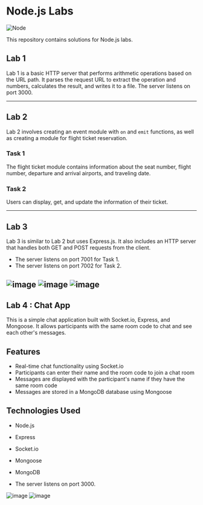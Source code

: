 # Node.js Labs

![Node](https://github.com/ZeinabAbdelghaffar/NodeJS/assets/87963230/304306c1-fed0-43bd-84fa-94da88725f2f)

This repository contains solutions for Node.js labs.

## Lab 1
Lab 1 is a basic HTTP server that performs arithmetic operations based on the URL path. It parses the request URL to extract the operation and numbers, calculates the result, and writes it to a file. The server listens on port 3000.

---

## Lab 2
Lab 2 involves creating an event module with `on` and `emit` functions, as well as creating a module for flight ticket reservation.

### Task 1
The flight ticket module contains information about the seat number, flight number, departure and arrival airports, and traveling date.

### Task 2
Users can display, get, and update the information of their ticket.

---

## Lab 3
Lab 3 is similar to Lab 2 but uses Express.js. It also includes an HTTP server that handles both GET and POST requests from the client.

- The server listens on port 7001 for Task 1.
- The server listens on port 7002 for Task 2.

![image](https://github.com/ZeinabAbdelghaffar/NodeJS/assets/87963230/10403b58-175c-4c1a-86be-9406ea5ab159)
![image](https://github.com/ZeinabAbdelghaffar/NodeJS/assets/87963230/8381aa1e-839d-4502-91ac-23f2ac72dfa5)
![image](https://github.com/ZeinabAbdelghaffar/NodeJS/assets/87963230/ccd2422c-8278-4f0e-ab38-92610a7fb6e6)
---

## Lab 4 : Chat App
This is a simple chat application built with Socket.io, Express, and Mongoose. It allows participants with the same room code to chat and see each other's messages.

## Features
- Real-time chat functionality using Socket.io
- Participants can enter their name and the room code to join a chat room
- Messages are displayed with the participant's name if they have the same room code
- Messages are stored in a MongoDB database using Mongoose

## Technologies Used
- Node.js
- Express
- Socket.io
- Mongoose
- MongoDB

- The server listens on port 3000.

![image](https://github.com/ZeinabAbdelghaffar/NodeJS/assets/87963230/b017ae85-ba1d-42dc-b176-b02cdc3ea398)
![image](https://github.com/ZeinabAbdelghaffar/NodeJS/assets/87963230/4e3c0e3d-7500-494b-bd0e-ef9634ce01be)

